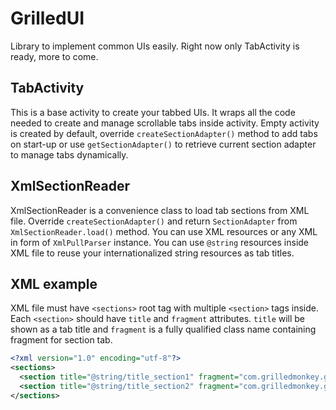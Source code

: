 # GrilledUI

Library to implement common UIs easily. Right now only TabActivity is ready, more to come.

## TabActivity

This is a base activity to create your tabbed UIs. It wraps all the code needed to create and manage scrollable tabs inside activity. Empty activity is created by default, override `createSectionAdapter()` method to add tabs on start-up or use `getSectionAdapter()` to retrieve current section adapter to manage tabs dynamically.

## XmlSectionReader

XmlSectionReader is a convenience class to load tab sections from XML file. Override `createSectionAdapter()` and return `SectionAdapter` from `XmlSectionReader.load()` method. You can use XML resources or any XML in form of `XmlPullParser` instance. You can use `@string` resources inside XML file to reuse your internationalized string resources as tab titles.

## XML example

XML file must have `<sections>` root tag with multiple `<section>` tags inside. Each `<section>` should have `title` and `fragment` attributes. `title` will be shown as a tab title and `fragment` is a fully qualified class name containing fragment for section tab.

```xml
<?xml version="1.0" encoding="utf-8"?>
<sections>
  <section title="@string/title_section1" fragment="com.grilledmonkey.grilleduiexample.DummySectionFragment" />
  <section title="@string/title_section2" fragment="com.grilledmonkey.grilleduiexample.TabModFragment" />
</sections>
```
